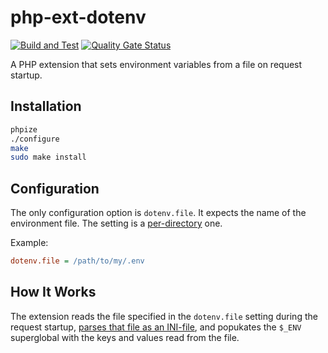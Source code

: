 # php-ext-dotenv

[![Build and Test](https://github.com/sjinks/php-ext-dotenv/actions/workflows/test.yml/badge.svg)](https://github.com/sjinks/php-ext-dotenv/actions/workflows/test.yml)
[![Quality Gate Status](https://sonarcloud.io/api/project_badges/measure?project=sjinks_php-ext-dotenv&metric=alert_status)](https://sonarcloud.io/summary/new_code?id=sjinks_php-ext-dotenv)

A PHP extension that sets environment variables from a file on request startup.

## Installation

```bash
phpize
./configure
make
sudo make install
```

## Configuration

The only configuration option is `dotenv.file`. It expects the name of the environment file. The setting is a [per-directory](https://www.php.net/manual/en/configuration.changes.modes.php) one.

Example:
```ini
dotenv.file = /path/to/my/.env
```

## How It Works

The extension reads the file specified in the `dotenv.file` setting during the request startup, [parses that file as an INI-file](https://www.php.net/manual/en/function.parse-ini-file.php), and popukates the `$_ENV` superglobal with the keys and values read from the file.
